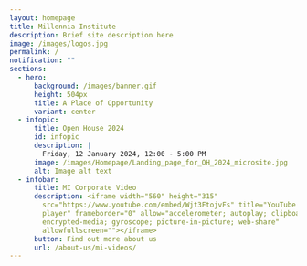 ```yaml
---
layout: homepage
title: Millennia Institute
description: Brief site description here
image: /images/logos.jpg
permalink: /
notification: ""
sections:
  - hero:
      background: /images/banner.gif
      height: 504px
      title: A Place of Opportunity
      variant: center
  - infopic:
      title: Open House 2024
      id: infopic
      description: |
        Friday, 12 January 2024, 12:00 - 5:00 PM
      image: /images/Homepage/Landing_page_for_OH_2024_microsite.jpg
      alt: Image alt text
  - infobar:
      title: MI Corporate Video
      description: <iframe width="560" height="315"
        src="https://www.youtube.com/embed/Wjt3FtojvFs" title="YouTube video
        player" frameborder="0" allow="accelerometer; autoplay; clipboard-write;
        encrypted-media; gyroscope; picture-in-picture; web-share"
        allowfullscreen=""></iframe>
      button: Find out more about us
      url: /about-us/mi-videos/
---
```

